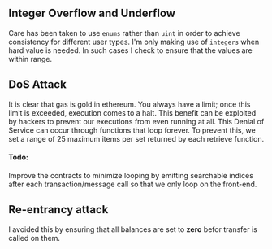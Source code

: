 ## Integer Overflow and Underflow
Care has been taken to use `enums` rather than `uint` in order to achieve consistency for different user types. I'm only making use of `integers` when hard value is needed. In such cases I check to ensure that the values are within range.

## DoS Attack
It is clear that gas is gold in ethereum. You always have a limit; once this limit is exceeded, execution comes to a halt. This benefit can be exploited by hackers to prevent our executions from even running at all. This Denial of Service can occur through functions that loop forever. To prevent this, we set a range of 25 maximum items per set returned by each retrieve function.

#### Todo: 
Improve the contracts to minimize looping by emitting searchable indices after each transaction/message call so that we only loop on the front-end.

## Re-entrancy attack
I avoided this by ensuring that all balances are set to **zero** befor transfer is called on them.
